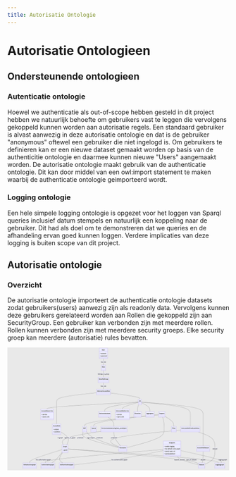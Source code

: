 ```yaml
---
title: Autorisatie Ontologie
---
```


# Autorisatie Ontologieen

## Ondersteunende ontologieen

### Autenticatie ontologie

Hoewel we authenticatie als out-of-scope hebben gesteld in dit project hebben we natuurlijk behoefte om gebruikers vast te leggen die vervolgens gekoppeld kunnen worden aan autorisatie regels. Een standaard gebruiker is alvast aanwezig in deze autorisatie ontologie en dat is de gebruiker "anonymous" oftewel een gebruiker die niet ingelogd is. Om gebruikers te definieren kan er een nieuwe dataset gemaakt worden op basis van de authenticitie ontologie en daarmee kunnen nieuwe "Users" aangemaakt worden.
De autorisatie ontologie maakt gebruik van de authenticatie ontologie. Dit kan door middel van een owl:import statement te maken waarbij de authenticatie ontologie geimporteerd wordt.  

### Logging ontologie
Een hele simpele logging ontologie is opgezet voor het loggen van Sparql queries inclusief datum stempels en natuurlijk een koppeling naar de gebruiker. Dit had als doel om te demonstreren dat we queries en de afhandeling ervan goed kunnen loggen. Verdere implicaties van deze logging is buiten scope van dit project.

## Autorisatie ontologie
### Overzicht
De autorisatie ontologie importeert de authenticatie ontologie datasets zodat gebruikers(users) aanwezig zijn als readonly data. Vervolgens kunnen deze gebruikers gerelateerd worden aan Rollen die gekoppeld zijn aan SecurityGroup. Een gebruiker kan verbonden zijn met meerdere rollen. Rollen kunnen verbonden zijn met meerdere security groeps. Elke security groep kan meerdere (autorisatie) rules bevatten. 

![authenticatie](images/auth2.png)






